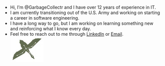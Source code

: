 - Hi, I’m @GarbageCollectr and I have over 12 years of experience in IT.
- I am currently transitioning out of the U.S. Army and working on starting a career in software engineering.
- I have a long way to go, but I am working on learning something new and reinforcing what I know every day.
- Feel free to reach out to me through [LinkedIn](https://www.linkedin.com/in/alex-werner/) or [Email](mailto:alex.d.werner@outlook.com).<br>
![flying sawn](e-mail-signature-logo.jpg)
<!---
GarbageCollectr/GarbageCollectr is a ✨ special ✨ repository because its `README.md` (this file) appears on your GitHub profile.
You can click the Preview link to take a look at your changes.
--->
